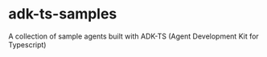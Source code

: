 # adk-ts-samples
A collection of sample agents built with ADK-TS (Agent Development Kit for Typescript)
